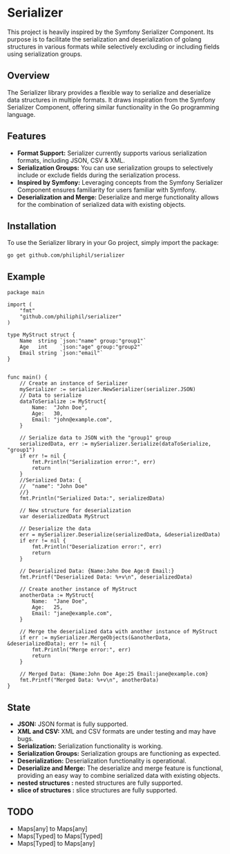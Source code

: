 # Serializer

This project is heavily inspired by the Symfony Serializer Component. 
Its purpose is to facilitate the serialization and deserialization of golang structures in various formats while selectively excluding or including fields using serialization groups.

## Overview

The Serializer library provides a flexible way to serialize and deserialize data structures in multiple formats. It draws inspiration from the Symfony Serializer Component, offering similar functionality in the Go programming language.

## Features

- **Format Support:** Serializer currently supports various serialization formats, including JSON, CSV & XML.
- **Serialization Groups:** You can use serialization groups to selectively include or exclude fields during the serialization process.
- **Inspired by Symfony:** Leveraging concepts from the Symfony Serializer Component ensures familiarity for users familiar with Symfony.
- **Deserialization and Merge:** Deserialize and merge functionality allows for the combination of serialized data with existing objects.

## Installation

To use the Serializer library in your Go project, simply import the package:

```shell
go get github.com/philiphil/serializer
```


## Example  
```
package main

import (
	"fmt"
	"github.com/philiphil/serializer" 
)

type MyStruct struct {
	Name  string `json:"name" group:"group1"`
	Age   int    `json:"age" group:"group2"`
	Email string `json:"email"`
}


func main() {
	// Create an instance of Serializer
	mySerializer := serializer.NewSerializer(serializer.JSON)
	// Data to serialize
	dataToSerialize := MyStruct{
		Name:  "John Doe",
		Age:   30,
		Email: "john@example.com",
	}

	// Serialize data to JSON with the "group1" group
	serializedData, err := mySerializer.Serialize(dataToSerialize, "group1")
	if err != nil {
		fmt.Println("Serialization error:", err)
		return
	}
	//Serialized Data: {
	//  "name": "John Doe"
	//}
	fmt.Println("Serialized Data:", serializedData)

	// New structure for deserialization
	var deserializedData MyStruct

	// Deserialize the data
	err = mySerializer.Deserialize(serializedData, &deserializedData)
	if err != nil {
		fmt.Println("Deserialization error:", err)
		return
	}

	// Deserialized Data: {Name:John Doe Age:0 Email:}
	fmt.Printf("Deserialized Data: %+v\n", deserializedData)

	// Create another instance of MyStruct
	anotherData := MyStruct{
		Name:  "Jane Doe",
		Age:   25,
		Email: "jane@example.com",
	}

	// Merge the deserialized data with another instance of MyStruct
	if err := mySerializer.MergeObjects(&anotherData, &deserializedData); err != nil {
		fmt.Println("Merge error:", err)
		return
	}

	// Merged Data: {Name:John Doe Age:25 Email:jane@example.com}
	fmt.Printf("Merged Data: %+v\n", anotherData)
}
```


## State

- **JSON:** JSON format is fully supported.
- **XML and CSV:** XML and CSV formats are under testing and may have bugs.
- **Serialization:** Serialization functionality is working.
- **Serialization Groups:** Serialization groups are functioning as expected.
- **Deserialization:** Deserialization functionality is operational.
- **Deserialize and Merge:** The deserialize and merge feature is functional, providing an easy way to combine serialized data with existing objects.
- **nested structures :** nested structures are fully supported.
- **slice of structures :** slice structures are fully supported.
## TODO
- Maps[any] to Maps[any]
- Maps[Typed] to Maps[Typed]
- Maps[Typed] to Maps[any]
